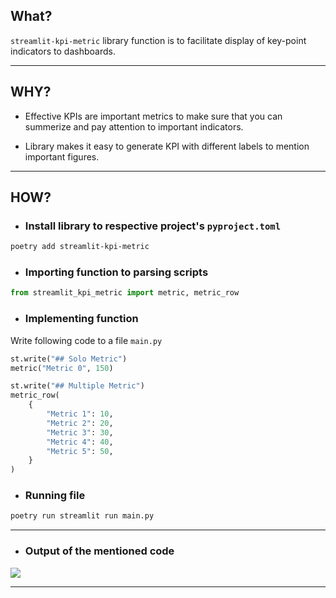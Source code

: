 ## What?

`streamlit-kpi-metric` library function is to facilitate display of key-point indicators to dashboards.

---

## WHY?

- Effective KPIs are important metrics to make sure that you can summerize and pay attention to important indicators.
  
- Library makes it easy to generate KPI with different labels to mention important figures.

---

## HOW?
    
- ### Install library to respective project's `pyproject.toml`

```zsh
poetry add streamlit-kpi-metric
```

- ### Importing function to parsing scripts

```python
from streamlit_kpi_metric import metric, metric_row
```

 - ### Implementing function
  Write following code to a file `main.py`

```python
st.write("## Solo Metric")
metric("Metric 0", 150)

st.write("## Multiple Metric")
metric_row(
    {
        "Metric 1": 10,
        "Metric 2": 20,
        "Metric 3": 30,
        "Metric 4": 40,
        "Metric 5": 50,
    }
)
```

- ### Running file 

```zsh 
poetry run streamlit run main.py
```

--- 

- ### Output of the mentioned code 
![](./static/streamlit-metric-image.png)

---